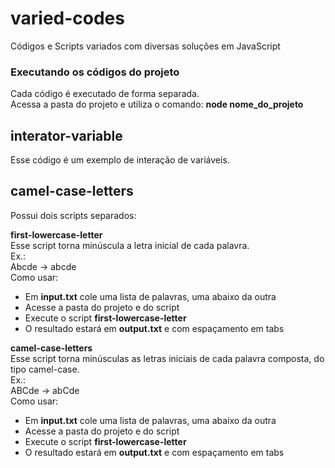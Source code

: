 # varied-codes  
Códigos e Scripts variados com diversas soluções em JavaScript  
  
### Executando os códigos do projeto  
Cada código é executado de forma separada.  
Acessa a pasta do projeto e utiliza o comando: **node nome_do_projeto**  
  
## interator-variable  
Esse código é um exemplo de interação de variáveis.  
  
## camel-case-letters   
Possui dois scripts separados:  
  
**first-lowercase-letter**  
Esse script torna minúscula a letra inicial de cada palavra.  
Ex.:  
Abcde -> abcde  
Como usar:  
- Em **input.txt** cole uma lista de palavras, uma abaixo da outra  
- Acesse a pasta do projeto e do script  
- Execute o script **first-lowercase-letter**  
- O resultado estará em **output.txt**  e com espaçamento em tabs  
  
**camel-case-letters**  
Esse script torna minúsculas as letras iniciais de cada palavra composta, do tipo camel-case.  
Ex.:  
ABCde -> abCde  
Como usar:  
- Em **input.txt** cole uma lista de palavras, uma abaixo da outra  
- Acesse a pasta do projeto e do script  
- Execute o script **first-lowercase-letter**  
- O resultado estará em **output.txt**  e com espaçamento em tabs  
